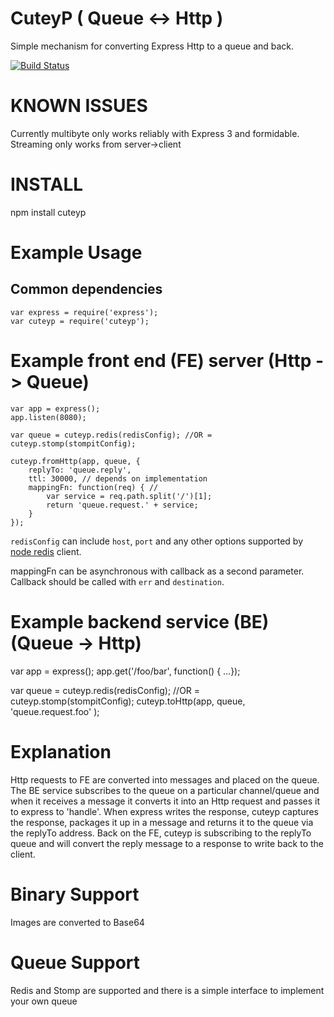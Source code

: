 CuteyP    ( Queue <-> Http )
===========================

Simple mechanism for converting Express Http to a queue and back.

[![Build Status](https://travis-ci.org/MailOnline/cuteyp.svg?branch=master)](https://travis-ci.org/MailOnline/cuteyp)

KNOWN ISSUES
============
Currently multibyte only works reliably with Express 3 and formidable.
Streaming only works from server->client

INSTALL
=======
npm install  cuteyp

Example Usage
=============

Common dependencies
-------------------

```
var express = require('express');
var cuteyp = require('cuteyp');
```


Example front end (FE) server (Http -> Queue)
==============================================

```
var app = express();
app.listen(8080);

var queue = cuteyp.redis(redisConfig); //OR = cuteyp.stomp(stompitConfig);

cuteyp.fromHttp(app, queue, {
    replyTo: 'queue.reply',
    ttl: 30000, // depends on implementation
    mappingFn: function(req) { // 
        var service = req.path.split('/')[1];
        return 'queue.request.' + service;
    }
});
```

`redisConfig` can include `host`, `port` and any other options supported by [node redis](https://github.com/NodeRedis/node_redis) client.

mappingFn can be asynchronous with callback as a second parameter. Callback should be called with `err` and `destination`.


Example backend service (BE) (Queue -> Http)
=============================================

var app = express();
app.get('/foo/bar', function() { ...});

var queue = cuteyp.redis(redisConfig); //OR = cuteyp.stomp(stompitConfig);
cuteyp.toHttp(app, queue, 'queue.request.foo' );

Explanation
===========
Http requests to FE are converted into messages and placed on the queue.
The BE service subscribes to the queue on a particular channel/queue and 
when it receives a message it converts it into an Http request and passes 
it to express to 'handle'. When express writes the response, cuteyp 
captures the response, packages it up in a message and returns it to the 
queue via the replyTo address. Back on the FE, cuteyp is subscribing to 
the replyTo queue and will convert the reply message to a response to write 
back to the client.


Binary Support
==============
Images are converted to Base64


Queue Support
=============
Redis and Stomp are supported and there is a simple interface to implement your own queue



